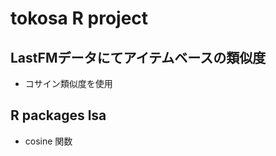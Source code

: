 # tokosa R project

## LastFMデータにてアイテムベースの類似度  
* コサイン類似度を使用  

## R packages lsa  
* cosine 関数  

## 


